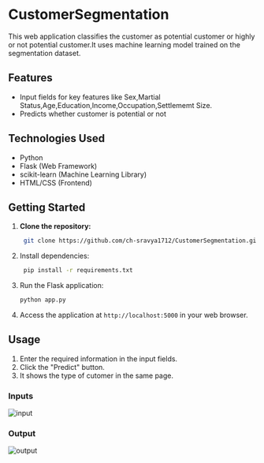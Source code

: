 # CustomerSegmentation
This web application classifies the customer as potential customer or highly or not potential customer.It uses machine learning model trained on the segmentation dataset.
## Features

- Input fields for key features like Sex,Martial Status,Age,Education,Income,Occupation,Settlememt Size.
- Predicts whether customer is potential or not


## Technologies Used

- Python
- Flask (Web Framework)
- scikit-learn (Machine Learning Library)
- HTML/CSS (Frontend)

## Getting Started

1. **Clone the repository:**
   ```bash
    git clone https://github.com/ch-sravya1712/CustomerSegmentation.git
    ```
2. Install dependencies:
   ```bash
    pip install -r requirements.txt
    ```
3. Run the Flask application:

    ```bash
    python app.py
    ```
4. Access the application at `http://localhost:5000` in your web browser.

## Usage

1. Enter the required information in the input fields.
2. Click the "Predict" button.
3. It shows the type of cutomer in the same page.
   
### Inputs
![input](https://github.com/ch-sravya1712/CustomerSegmentation/assets/94795846/3ac3b200-da16-4649-bfe2-80f1097c56de)
### Output
![output](https://github.com/ch-sravya1712/CustomerSegmentation/assets/94795846/e6157d61-8c86-436a-a86b-e10b2217b645)

